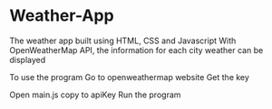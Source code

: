 # Weather-App
The weather app built using HTML, CSS and Javascript
With OpenWeatherMap API, the information for each city weather can be displayed

To use the program
Go to openweathermap website
Get the key

Open main.js
copy to apiKey
Run the program
